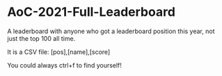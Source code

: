 # AoC-2021-Full-Leaderboard
A leaderboard with anyone who got a leaderboard position this year, not just the top 100 all time.

It is a CSV file:
[pos],[name],[score]

You could always ctrl+f to find yourself!
